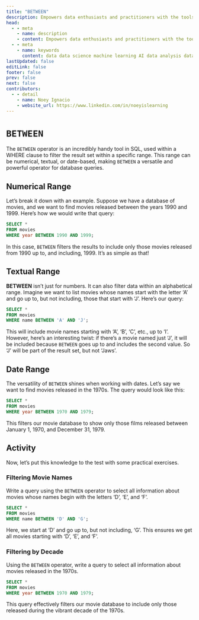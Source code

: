 ```yaml
---
title: "BETWEEN"
description: Empowers data enthusiasts and practitioners with the tools and knowledge to unlock the potential of data.
head:
  - - meta
    - name: description
    - content: Empowers data enthusiasts and practitioners with the tools and knowledge to unlock the potential of data.
  - - meta
    - name: keywords
      content: data data science machine learning AI data analysis data-driven data enthusiasts data practitioners
lastUpdated: false
editLink: false
footer: false
prev: false
next: false
contributors:
  - - detail
    - name: Noey Ignacio
    - website_url: https://www.linkedin.com/in/noeyislearning
---
```


# `BETWEEN`

The `BETWEEN` operator is an incredibly handy tool in SQL, used within a WHERE clause to filter the result set within a specific range. This range can be numerical, textual, or date-based, making `BETWEEN` a versatile and powerful operator for database queries.

## Numerical Range

Let’s break it down with an example. Suppose we have a database of movies, and we want to find movies released between the years 1990 and 1999. Here’s how we would write that query:

```sql :line-numbers
SELECT *
FROM movies
WHERE year BETWEEN 1990 AND 1999;
```

In this case, `BETWEEN` filters the results to include only those movies released from 1990 up to, and including, 1999. It’s as simple as that!

## Textual Range

**BETWEEN** isn’t just for numbers. It can also filter data within an alphabetical range. Imagine we want to list movies whose names start with the letter ‘A’ and go up to, but not including, those that start with ‘J’. Here’s our query:

```sql :line-numbers
SELECT *
FROM movies
WHERE name BETWEEN 'A' AND 'J';
```

This will include movie names starting with ‘A’, ‘B’, ‘C’, etc., up to ‘I’. However, here’s an interesting twist: if there’s a movie named just ‘J’, it will be included because `BETWEEN` goes up to and includes the second value. So ‘J’ will be part of the result set, but not ‘Jaws’.

## Date Range

The versatility of `BETWEEN` shines when working with dates. Let’s say we want to find movies released in the 1970s. The query would look like this:

```sql :line-numbers
SELECT *
FROM movies
WHERE year BETWEEN 1970 AND 1979;
```

This filters our movie database to show only those films released between January 1, 1970, and December 31, 1979.

## Activity

Now, let’s put this knowledge to the test with some practical exercises.

### Filtering Movie Names

Write a query using the `BETWEEN` operator to select all information about movies whose names begin with the letters ‘D’, ‘E’, and ‘F’.

```sql :line-numbers
SELECT *
FROM movies
WHERE name BETWEEN 'D' AND 'G';
```

<!--@include: ../_includes/tables/query-results-from-between.md-->

Here, we start at ‘D’ and go up to, but not including, ‘G’. This ensures we get all movies starting with ‘D’, ‘E’, and ‘F’.

### Filtering by Decade

Using the `BETWEEN` operator, write a query to select all information about movies released in the 1970s.

```sql :line-numbers
SELECT *
FROM movies
WHERE year BETWEEN 1970 AND 1979;
```

<!--@include: ../_includes/tables/query-results-from-between-2.md-->

This query effectively filters our movie database to include only those released during the vibrant decade of the 1970s.
